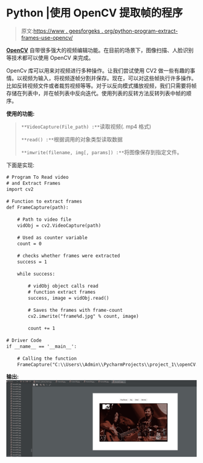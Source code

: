 # Python |使用 OpenCV 提取帧的程序

> 原文:[https://www . geesforgeks . org/python-program-extract-frames-use-opencv/](https://www.geeksforgeeks.org/python-program-extract-frames-using-opencv/)

**[OpenCV](https://www.geeksforgeeks.org/tag/opencv/)** 自带很多强大的视频编辑功能。在目前的场景下，图像扫描、人脸识别等技术都可以使用 OpenCV 来完成。

OpenCv 库可以用来对视频进行多种操作。让我们尝试使用 CV2 做一些有趣的事情。以视频为输入，将视频逐帧分割并保存。现在，可以对这些帧执行许多操作。比如反转视频文件或者裁剪视频等等。对于以反向模式播放视频，我们只需要将帧存储在列表中，并在帧列表中反向迭代。使用列表的反转方法反转列表中帧的顺序。

**使用的功能:**

> `**VideoCapture(File_path) :**`读取视频(. mp4 格式)
> 
> `**read() :**`根据调用的对象类型读取数据
> 
> `**imwrite(filename, img[, params]) :**`将图像保存到指定文件。

下面是实现:

```
# Program To Read video
# and Extract Frames
import cv2

# Function to extract frames
def FrameCapture(path):

    # Path to video file
    vidObj = cv2.VideoCapture(path)

    # Used as counter variable
    count = 0

    # checks whether frames were extracted
    success = 1

    while success:

        # vidObj object calls read
        # function extract frames
        success, image = vidObj.read()

        # Saves the frames with frame-count
        cv2.imwrite("frame%d.jpg" % count, image)

        count += 1

# Driver Code
if __name__ == '__main__':

    # Calling the function
    FrameCapture("C:\\Users\\Admin\\PycharmProjects\\project_1\\openCV.mp4")
```

**输出:**
![](img/c4557ea0cf8fba6abf837d9a3ee00b6b.png)